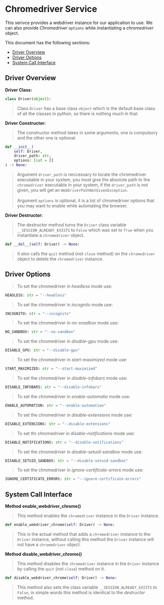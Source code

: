 # Chromedriver Service

This serivce provides a webdriver instance for our application to use. We can also provide _Chromedriver_ `options` while
instantiating a _chromedriver_ object.

This document has the following sections:

- [Driver Overview](#driver-overview)
- [Driver Options](#driver-options)
- [System Call Interface](#system-call-interface)

## Driver Overview

**Driver Class:**

```python
class Driver(object):
```

> Class `Driver` has a base class `object` which is the default base class of all the classes in python, so there is nothing much in
> that.

**Driver Constructor:**

> The constructor method takes in some arguments, one is compulsory and the other one is optional.

```python
def __init__(
    self: Driver,
    driver_path: str,
    options: list = []
) -> None:
```

> Argument `driver_path` is neccessary to locate the chromedriver executable in your system, you must give the absolute path to the
> `chromedriver` executable in your system, if the `driver_path` is not given, you will get an  `WebDriverPathNotGivenException`. 
> <br><br>
> Argument `options` is optional, it is a list of chromedriver options that you may want to enable while automating the browser. <br>

**Driver Destructor:**

> The destructor method turns the `Driver` class variable `__SESSION_ALREADY_EXISTS` to `False` which was set to `True` when you instantiate a `chromedriver` object.

```python
def __del__(self: Driver) -> None:
```

> It also calls the `quit` method (not `close` method) on the `chromedriver` object to delete the `chromedriver` instance.

## Driver Options

> To set the chromedriver in _headless_ mode use:

```python
HEADLESS: str = "--headless"
```

> To set the chromedriver in _incognito_ mode use:

```python
INCOGNITO: str = "--incognito"
```

> To set the chromedriver in _no-snadbox_ mode use:

```python
NO_SANDBOX: str = "--no-sandbox"
```

> To set the chromedriver in _disable-gpu_ mode use:

```python
DISABLE_GPU: str = "--disable-gpu"
```

> To set the chromedriver in _start-maximized_ mode use:

```python
START_MAXIMIZED: str = "--start-maximized"
```

> To set the chromedriver in _disable-infobars_ mode use:

```python
DISABLE_INFOBARS: str = "--disable-infobars"
```

> To set the chromedriver in _enable-automatio_ mode use:

```python
ENABLE_AUTOMATION: str = "--enable-automation"
```

> To set the chromedriver in _disable-extensions_ mode use:

```python
DISABLE_EXTENSIONS: str = "--disable-extensions"
```

> To set thr chromedriver in _disable-notifications_ mode use:

```python
DISABLE_NOTIFICATIONS: str = "--disable-notifications"
```

> To set the chromedriver in _disable-setuid-sandbox_ mode use:

```python
DISABLE_SETUID_SANDBOX: str = "--disable-setuid-sandbox"
```

> To set the chromedriver in _ignore-certificate-errors_ mode use:

```python
IGNORE_CERTIFICATE_ERRORS: str = "--ignore-certificate-errors"
```

## System Call Interface

**Method enable_webdriver_chrome()**

> This method enables the `chromedriver` instance in the `Driver` instance.

```python
def enable_webdriver_chrome(self: Driver) -> None:
```

> This is the actual method that adds a `chromedriver` instance to the `Driver` instance, without calling this method the `Driver` instance will not have a `chromedriver` object.

**Method disable_webdriver_chrome()**

> This method disables the `chromedriver` instance in the `Driver` instance by calling the `quit` (not `close`) method on it.

```python
def disable_webdriver_chrome(self: Driver) -> None:
```

> This method also sets the class variable `__SESSION_ALREADY_EXISTS` to `False`, in simple words this method is identical to the _destructor_ method.

